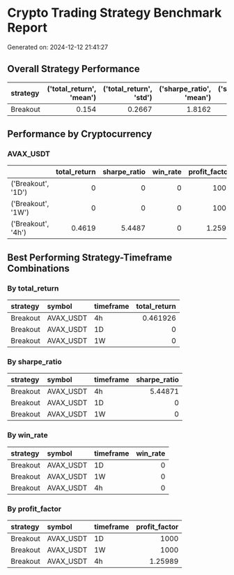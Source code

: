 # Crypto Trading Strategy Benchmark Report

Generated on: 2024-12-12 21:41:27

## Overall Strategy Performance

| strategy   |   ('total_return', 'mean') |   ('total_return', 'std') |   ('sharpe_ratio', 'mean') |   ('sharpe_ratio', 'std') |   ('win_rate', 'mean') |   ('win_rate', 'std') |   ('profit_factor', 'mean') |   ('profit_factor', 'std') |   ('recovery_factor', 'mean') |   ('recovery_factor', 'std') |   ('num_trades', 'sum') |   ('execution_time', 'mean') |   ('execution_time', 'sum') |
|:-----------|---------------------------:|--------------------------:|---------------------------:|--------------------------:|-----------------------:|----------------------:|----------------------------:|---------------------------:|------------------------------:|-----------------------------:|------------------------:|-----------------------------:|----------------------------:|
| Breakout   |                      0.154 |                    0.2667 |                     1.8162 |                    3.1458 |                      0 |                     0 |                     667.087 |                    576.623 |                       667.316 |                      576.225 |                       1 |                       0.0519 |                      0.1557 |

## Performance by Cryptocurrency

### AVAX_USDT

|                    |   total_return |   sharpe_ratio |   win_rate |   profit_factor |
|:-------------------|---------------:|---------------:|-----------:|----------------:|
| ('Breakout', '1D') |         0      |         0      |          0 |       1000      |
| ('Breakout', '1W') |         0      |         0      |          0 |       1000      |
| ('Breakout', '4h') |         0.4619 |         5.4487 |          0 |          1.2599 |

## Best Performing Strategy-Timeframe Combinations

### By total_return
| strategy   | symbol    | timeframe   |   total_return |
|:-----------|:----------|:------------|---------------:|
| Breakout   | AVAX_USDT | 4h          |       0.461926 |
| Breakout   | AVAX_USDT | 1D          |       0        |
| Breakout   | AVAX_USDT | 1W          |       0        |

### By sharpe_ratio
| strategy   | symbol    | timeframe   |   sharpe_ratio |
|:-----------|:----------|:------------|---------------:|
| Breakout   | AVAX_USDT | 4h          |        5.44871 |
| Breakout   | AVAX_USDT | 1D          |        0       |
| Breakout   | AVAX_USDT | 1W          |        0       |

### By win_rate
| strategy   | symbol    | timeframe   |   win_rate |
|:-----------|:----------|:------------|-----------:|
| Breakout   | AVAX_USDT | 1D          |          0 |
| Breakout   | AVAX_USDT | 1W          |          0 |
| Breakout   | AVAX_USDT | 4h          |          0 |

### By profit_factor
| strategy   | symbol    | timeframe   |   profit_factor |
|:-----------|:----------|:------------|----------------:|
| Breakout   | AVAX_USDT | 1D          |      1000       |
| Breakout   | AVAX_USDT | 1W          |      1000       |
| Breakout   | AVAX_USDT | 4h          |         1.25989 |

